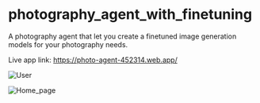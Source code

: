 # photography_agent_with_finetuning
A photography agent that let you create a finetuned image generation models for your photography needs.

Live app link: https://photo-agent-452314.web.app/

![User](https://github.com/user-attachments/assets/b8fef05d-4569-4279-a8cd-fb812a11bb8a)



![Home_page](https://github.com/user-attachments/assets/744939d4-e818-4fb2-b48e-6d4ab48e94ac)
